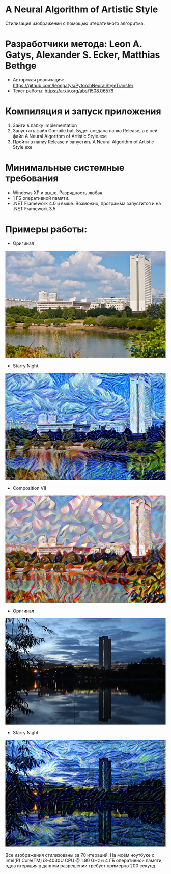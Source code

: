 # A Neural Algorithm of Artistic Style
Стилизация изображений с помощью итеративного алгоритма.

# Разработчики метода: Leon A. Gatys, Alexander S. Ecker, Matthias Bethge
* Авторская реализация: https://github.com/leongatys/PytorchNeuralStyleTransfer
* Текст работы: https://arxiv.org/abs/1508.06576

# Компиляция и запуск приложения
1. Зайти в папку Implementation
2. Запустить файл Compile.bat. Будет создана папка Release, а в ней файл A Neural Algorithm of Artistic Style.exe
3. Пройти в папку Release и запустить A Neural Algorithm of Artistic Style.exe

# Минимальные системные требования
* Windows XP и выше. Разрядность любая.
* 1 ГБ оперативной памяти.
* .NET Framework 4.0 и выше. Возможно, программа запустится и на .NET Framework 3.5.

# Примеры работы:

* Оригинал

![Оригинал](https://github.com/ColorfulSoft/Demos/blob/master/Style%20Transfer/2015.%20A%20Neural%20Algorithm%20of%20Artistic%20Style/Examples/Buisness.jpg)

* Starry Night

![Starry Night](https://github.com/ColorfulSoft/Demos/blob/master/Style%20Transfer/2015.%20A%20Neural%20Algorithm%20of%20Artistic%20Style/Examples/70_Buisness_Starry.bmp)

* Composition VII

![Composition VII](https://github.com/ColorfulSoft/Demos/blob/master/Style%20Transfer/2015.%20A%20Neural%20Algorithm%20of%20Artistic%20Style/Examples/70_Buisness_Composition.bmp)

* Оригинал

![Оригинал](https://github.com/ColorfulSoft/Demos/blob/master/Style%20Transfer/2015.%20A%20Neural%20Algorithm%20of%20Artistic%20Style/Examples/Zelenograd.jpg)

* Starry Night

![Starry Night](https://github.com/ColorfulSoft/Demos/blob/master/Style%20Transfer/2015.%20A%20Neural%20Algorithm%20of%20Artistic%20Style/Examples/70_Zelenograd_Starry.bmp)

Все изображения стилизованы за 70 итераций. На моём ноутбуке с Intel(R) Core(TM) i3-4030U CPU @ 1.90 GHz и 4 ГБ оперативной памяти, одна итерация в данном разрешении требует примерно 200 секунд.
